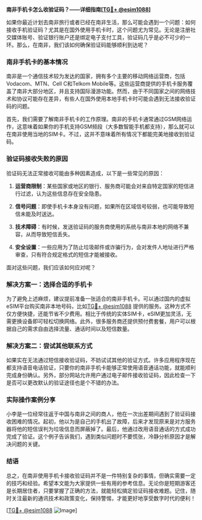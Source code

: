 **南非手机卡怎么收验证码？——详细指南[[TG💪+ @esim1088](https://t.me/s/esim1088)]**

如果你最近计划去南非旅行或者已经在南非生活，那么可能会遇到一个问题：如何接收手机验证码？尤其是在国外使用手机卡时，这个问题尤为常见。无论是注册社交媒体账号、验证银行账户还是绑定电子支付工具，验证码几乎是必不可少的一环。那么，在南非，我们该如何确保验证码能够顺利到达呢？

### 南非手机卡的基本情况

南非是一个通信技术较为发达的国家，拥有多个主要的移动网络运营商，包括Vodacom、MTN、Cell C和Telkom Mobile等。这些运营商提供的手机卡服务覆盖了南非大部分地区，并且支持国际漫游功能。然而，由于不同国家之间的网络技术和协议可能存在差异，有些人在国外使用本地手机卡时可能会遇到无法接收验证码的问题。

首先，我们需要了解南非手机卡的工作原理。南非的手机卡通常通过GSM网络运作，这意味着如果你的手机支持GSM频段（大多数智能手机都支持），那么就可以在南非使用当地的SIM卡。不过，这并不意味着所有情况下都能完美地接收到验证码。

### 验证码接收失败的原因

验证码无法正常接收可能由多种因素造成，以下是一些常见的原因：

1. **运营商限制**：某些国家或地区的银行、服务商可能会对来自特定国家的短信进行过滤，认为这些信息存在安全隐患。
   
2. **信号问题**：即使手机卡本身没有问题，如果所在区域信号较弱，也可能导致短信未能及时送达。

3. **技术障碍**：有时候，发送验证码的服务商使用的系统与南非本地的网络不兼容，从而导致短信丢失。

4. **安全设置**：一些应用为了防止垃圾邮件或诈骗行为，会对发件人地址进行严格审查，只有符合规定格式的短信才能被接收。

面对这些问题，我们应该如何应对呢？

### 解决方案一：选择合适的手机卡

为了避免上述麻烦，建议提前准备一张适合的南非手机卡。可以通过国内的虚拟eSIM平台购买南非本地号码，比如[TG💪+ @esim1088](https://t.me/s/esim1088) 提供的服务。这种方式不仅方便快捷，还能节省不少费用。相比于传统的实体SIM卡，eSIM更加灵活，无需更换设备即可轻松切换网络。此外，很多服务商还提供预付费套餐，用户可以根据自己的需求自由选择流量、通话时间以及短信数量。

### 解决方案二：尝试其他联系方式

如果实在无法通过短信接收验证码，不妨试试其他的验证方式。许多应用程序现在都支持语音电话验证，只要你的南非手机卡能够正常使用语音通话功能，就能顺利完成身份确认。另外，部分网站允许用户通过电子邮件接收验证码，因此检查一下是否可以更改默认的验证途径也是个不错的办法。

### 实际操作案例分享

小李是一位经常往返于中国与南非之间的商人，他在一次出差期间遇到了验证码接收困难的情况。起初，他以为是自己的手机出了故障，后来才发现原来是对方服务器将他的短信误判为垃圾信息而屏蔽掉了。最后，他通过改用语音通话的方式成功完成了验证。这个例子告诉我们，遇到类似问题时不要慌张，冷静分析原因才是解决问题的关键。

### 结语

总之，在南非使用手机卡接收验证码并不是一件特别复杂的事情，但确实需要一定的技巧和经验。希望本文能为大家提供一些有用的参考信息。无论你是短期游客还是长期居住者，只要掌握了正确的方法，就能轻松搞定验证码接收难题。记住，随时关注最新的通讯技术和政策变化，保持警惕，才能更好地享受数字时代的便利！

[[TG💪+ @esim1088](https://t.me/s/esim1088) ![Image](https://i.postimg.cc/4NQfJmqS/Snipaste-2025-05-13-00-14-12.png)]